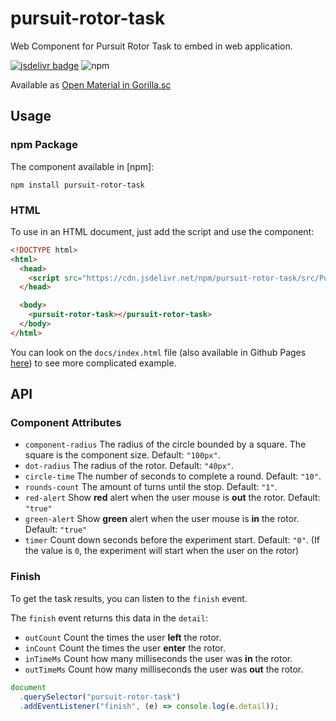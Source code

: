 # pursuit-rotor-task

Web Component for Pursuit Rotor Task to embed in web application.

[![jsdelivr badge](https://data.jsdelivr.com/v1/package/npm/pursuit-rotor-task/badge)](https://www.jsdelivr.com/package/npm/pursuit-rotor-task)
![npm](https://img.shields.io/npm/dy/pursuit-rotor-task?label=npm&style=flat-square)

Available as [Open Material in Gorilla.sc](https://gorilla.sc/openmaterials/107129)

## Usage

### npm Package

The component available in [npm]:

`npm install pursuit-rotor-task`

### HTML

To use in an HTML document, just add the script and use the component:

```html
<!DOCTYPE html>
<html>
  <head>
    <script src="https://cdn.jsdelivr.net/npm/pursuit-rotor-task/src/PursuitRotorTask.min.js"></script>
  </head>

  <body>
    <pursuit-rotor-task></pursuit-rotor-task>
  </body>
</html>
```

You can look on the `docs/index.html` file (also available in Github Pages [here](https://baruchiro.github.io/pursuit-rotor-task)) to see more complicated example.

## API

### Component Attributes

- `component-radius` The radius of the circle bounded by a square. The square is the component size. Default: `"100px"`.
- `dot-radius` The radius of the rotor. Default: `"40px"`.
- `circle-time` The number of seconds to complete a round. Default: `"10"`.
- `rounds-count` The amount of turns until the stop. Default: `"1"`.
- `red-alert` Show **red** alert when the user mouse is **out** the rotor. Default: `"true"`
- `green-alert` Show **green** alert when the user mouse is **in** the rotor. Default: `"true"`
- `timer` Count down seconds before the experiment start. Default: `"0"`. (If the value is `0`, the experiment will start when the user on the rotor)

### Finish

To get the task results, you can listen to the `finish` event.

The `finish` event returns this data in the `detail`:

- `outCount` Count the times the user **left** the rotor.
- `inCount` Count the times the user **enter** the rotor.
- `inTimeMs` Count how many milliseconds the user was **in** the rotor.
- `outTimeMs` Count how many milliseconds the user was **out** the rotor.

```js
document
  .querySelector("pursuit-rotor-task")
  .addEventListener("finish", (e) => console.log(e.detail));
```
